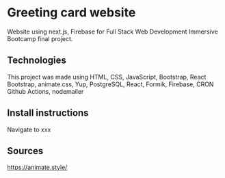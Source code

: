 # Greeting card website

Website using next.js, Firebase for Full Stack Web Development Immersive Bootcamp final project.

## Technologies

This project was made using HTML, CSS, JavaScript, Bootstrap, React Bootstrap, animate.css, Yup, PostgreSQL, React, Formik, Firebase, CRON Github Actions, nodemailer

## Install instructions

Navigate to xxx

## Sources

https://animate.style/ <br/>
